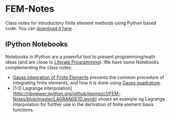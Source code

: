 # FEM-Notes
Class notes for introductory finite element methods using Python based code. You can [download it here](https://github.com/jgomezc1/FEM-Notes/raw/master/main.pdf).

## IPython Notebooks
Notebooks in IPython are a powerful tool to present programming/math ideas (and are close to [Literate Programming](http://en.wikipedia.org/wiki/Literate_programming)). We have some Notebooks complementing the class notes:

* [Gauss integration of Finite Elements](http://nbviewer.ipython.org/github/jgomezc1/FEM-Notes/blob/master/Gauss_Integration.ipynb) presents the common procedure of integrating finite elements, and how it is done using [Gauss quadrature](http://en.wikipedia.org/wiki/Gaussian_quadrature).
* [1-D Lagrange interpolation] (http://nbviewer.ipython.org/github/jgomezc1/FEM-Notes/blob/master/LAGRANGE1D.ipynb) shows an example og Lagrange interpolation for further use in the derivation of finite element basis functions.
